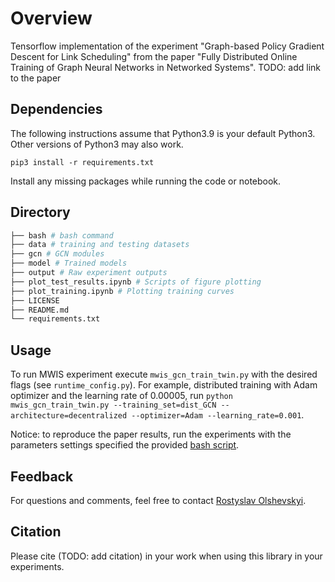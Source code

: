 # Overview
Tensorflow implementation of the experiment "Graph-based Policy Gradient Descent for Link Scheduling" from the paper "Fully Distributed Online Training of Graph Neural Networks in Networked Systems". TODO: add link to the paper

## Dependencies
The following instructions assume that Python3.9 is your default Python3.
Other versions of Python3 may also work. 

`pip3 install -r requirements.txt`

Install any missing packages while running the code or notebook.

## Directory
```bash
├── bash # bash command
├── data # training and testing datasets
├── gcn # GCN modules
├── model # Trained models
├── output # Raw experiment outputs
├── plot_test_results.ipynb # Scripts of figure plotting
├── plot_training.ipynb # Plotting training curves
├── LICENSE
├── README.md
└── requirements.txt
```

## Usage
To run MWIS experiment execute `mwis_gcn_train_twin.py` with the desired flags (see `runtime_config.py`). For example, distributed training with
Adam optimizer and the learning rate of 0.00005, run
`python mwis_gcn_train_twin.py --training_set=dist_GCN --architecture=decentralized --optimizer=Adam --learning_rate=0.001`.

Notice: to reproduce the paper results, run the experiments with the parameters settings specified the provided [bash script](https://github.com/RostyslavUA/fdTrainGNN/blob/main/twin-nphard/bash/mwis.sh).

## Feedback
For questions and comments, feel free to contact [Rostyslav Olshevskyi](mailto:ro22@rice.edu).

## Citation
Please cite (TODO: add citation) in your work when using this library in your experiments.
